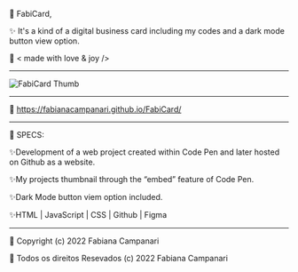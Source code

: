 🎫 FabiCard, 


✨ It's a kind of a digital business card including my codes and a dark mode button view option.


🤎 < made with love & joy />
_____________________________________________________________________________________________

![FabiCard Thumb](https://user-images.githubusercontent.com/113218619/204119559-dd2f2576-248b-409a-9268-80923da368a3.png)

_____________________________________________________________________________________________


🚀  https://fabianacampanari.github.io/FabiCard/

_____________________________________________________________________________________________

📌 SPECS:

✨Development of a web project created within Code Pen and later hosted on Github as a website.

✨My projects thumbnail through the “embed” feature of Code Pen.

✨Dark Mode button viem option included.

✨HTML | JavaScript | CSS | Github | Figma 

_____________________________________________________________________________________________

🔅 Copyright (c) 2022 Fabiana Campanari

🔅 Todos os direitos Resevados (c) 2022 Fabiana Campanari

